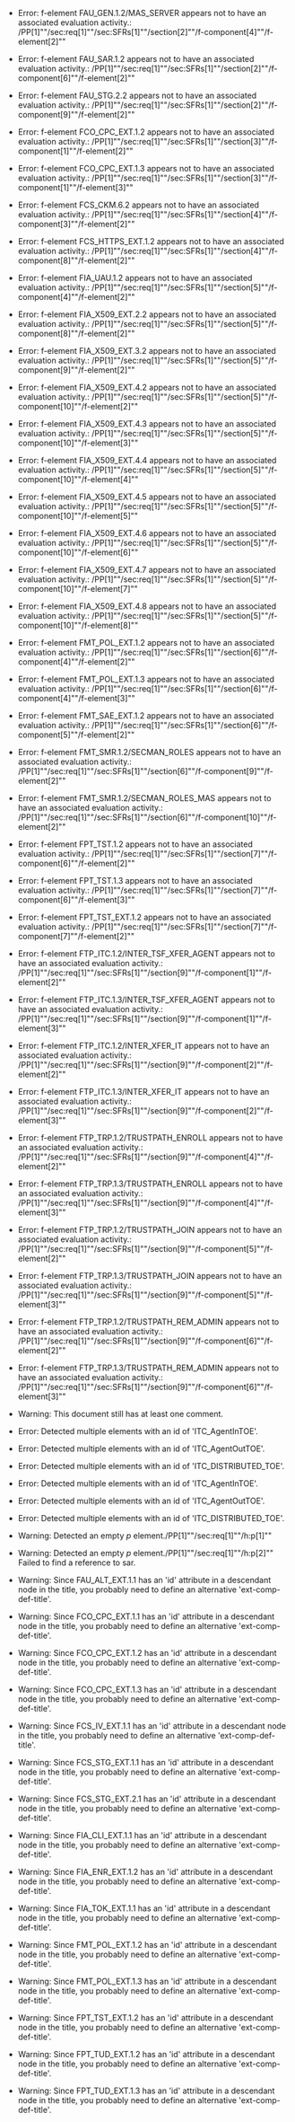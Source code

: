 * Error: f-element FAU_GEN.1.2/MAS_SERVER  appears not to have an associated evaluation activity.:
        /PP[1]""/sec:req[1]""/sec:SFRs[1]""/section[2]""/f-component[4]""/f-element[2]""
* Error: f-element FAU_SAR.1.2  appears not to have an associated evaluation activity.:
        /PP[1]""/sec:req[1]""/sec:SFRs[1]""/section[2]""/f-component[6]""/f-element[2]""
* Error: f-element FAU_STG.2.2  appears not to have an associated evaluation activity.:
        /PP[1]""/sec:req[1]""/sec:SFRs[1]""/section[2]""/f-component[9]""/f-element[2]""
* Error: f-element FCO_CPC_EXT.1.2  appears not to have an associated evaluation activity.:
        /PP[1]""/sec:req[1]""/sec:SFRs[1]""/section[3]""/f-component[1]""/f-element[2]""
* Error: f-element FCO_CPC_EXT.1.3  appears not to have an associated evaluation activity.:
        /PP[1]""/sec:req[1]""/sec:SFRs[1]""/section[3]""/f-component[1]""/f-element[3]""
* Error: f-element FCS_CKM.6.2  appears not to have an associated evaluation activity.:
        /PP[1]""/sec:req[1]""/sec:SFRs[1]""/section[4]""/f-component[3]""/f-element[2]""
* Error: f-element FCS_HTTPS_EXT.1.2  appears not to have an associated evaluation activity.:
        /PP[1]""/sec:req[1]""/sec:SFRs[1]""/section[4]""/f-component[8]""/f-element[2]""
* Error: f-element FIA_UAU.1.2  appears not to have an associated evaluation activity.:
        /PP[1]""/sec:req[1]""/sec:SFRs[1]""/section[5]""/f-component[4]""/f-element[2]""
* Error: f-element FIA_X509_EXT.2.2  appears not to have an associated evaluation activity.:
        /PP[1]""/sec:req[1]""/sec:SFRs[1]""/section[5]""/f-component[8]""/f-element[2]""
* Error: f-element FIA_X509_EXT.3.2  appears not to have an associated evaluation activity.:
        /PP[1]""/sec:req[1]""/sec:SFRs[1]""/section[5]""/f-component[9]""/f-element[2]""
* Error: f-element FIA_X509_EXT.4.2  appears not to have an associated evaluation activity.:
        /PP[1]""/sec:req[1]""/sec:SFRs[1]""/section[5]""/f-component[10]""/f-element[2]""
* Error: f-element FIA_X509_EXT.4.3  appears not to have an associated evaluation activity.:
        /PP[1]""/sec:req[1]""/sec:SFRs[1]""/section[5]""/f-component[10]""/f-element[3]""
* Error: f-element FIA_X509_EXT.4.4  appears not to have an associated evaluation activity.:
        /PP[1]""/sec:req[1]""/sec:SFRs[1]""/section[5]""/f-component[10]""/f-element[4]""
* Error: f-element FIA_X509_EXT.4.5  appears not to have an associated evaluation activity.:
        /PP[1]""/sec:req[1]""/sec:SFRs[1]""/section[5]""/f-component[10]""/f-element[5]""
* Error: f-element FIA_X509_EXT.4.6  appears not to have an associated evaluation activity.:
        /PP[1]""/sec:req[1]""/sec:SFRs[1]""/section[5]""/f-component[10]""/f-element[6]""
* Error: f-element FIA_X509_EXT.4.7  appears not to have an associated evaluation activity.:
        /PP[1]""/sec:req[1]""/sec:SFRs[1]""/section[5]""/f-component[10]""/f-element[7]""
* Error: f-element FIA_X509_EXT.4.8  appears not to have an associated evaluation activity.:
        /PP[1]""/sec:req[1]""/sec:SFRs[1]""/section[5]""/f-component[10]""/f-element[8]""
* Error: f-element FMT_POL_EXT.1.2  appears not to have an associated evaluation activity.:
        /PP[1]""/sec:req[1]""/sec:SFRs[1]""/section[6]""/f-component[4]""/f-element[2]""
* Error: f-element FMT_POL_EXT.1.3  appears not to have an associated evaluation activity.:
        /PP[1]""/sec:req[1]""/sec:SFRs[1]""/section[6]""/f-component[4]""/f-element[3]""
* Error: f-element FMT_SAE_EXT.1.2  appears not to have an associated evaluation activity.:
        /PP[1]""/sec:req[1]""/sec:SFRs[1]""/section[6]""/f-component[5]""/f-element[2]""
* Error: f-element FMT_SMR.1.2/SECMAN_ROLES  appears not to have an associated evaluation activity.:
        /PP[1]""/sec:req[1]""/sec:SFRs[1]""/section[6]""/f-component[9]""/f-element[2]""
* Error: f-element FMT_SMR.1.2/SECMAN_ROLES_MAS  appears not to have an associated evaluation activity.:
        /PP[1]""/sec:req[1]""/sec:SFRs[1]""/section[6]""/f-component[10]""/f-element[2]""
* Error: f-element FPT_TST.1.2  appears not to have an associated evaluation activity.:
        /PP[1]""/sec:req[1]""/sec:SFRs[1]""/section[7]""/f-component[6]""/f-element[2]""
* Error: f-element FPT_TST.1.3  appears not to have an associated evaluation activity.:
        /PP[1]""/sec:req[1]""/sec:SFRs[1]""/section[7]""/f-component[6]""/f-element[3]""
* Error: f-element FPT_TST_EXT.1.2  appears not to have an associated evaluation activity.:
        /PP[1]""/sec:req[1]""/sec:SFRs[1]""/section[7]""/f-component[7]""/f-element[2]""
* Error: f-element FTP_ITC.1.2/INTER_TSF_XFER_AGENT  appears not to have an associated evaluation activity.:
        /PP[1]""/sec:req[1]""/sec:SFRs[1]""/section[9]""/f-component[1]""/f-element[2]""
* Error: f-element FTP_ITC.1.3/INTER_TSF_XFER_AGENT  appears not to have an associated evaluation activity.:
        /PP[1]""/sec:req[1]""/sec:SFRs[1]""/section[9]""/f-component[1]""/f-element[3]""
* Error: f-element FTP_ITC.1.2/INTER_XFER_IT  appears not to have an associated evaluation activity.:
        /PP[1]""/sec:req[1]""/sec:SFRs[1]""/section[9]""/f-component[2]""/f-element[2]""
* Error: f-element FTP_ITC.1.3/INTER_XFER_IT  appears not to have an associated evaluation activity.:
        /PP[1]""/sec:req[1]""/sec:SFRs[1]""/section[9]""/f-component[2]""/f-element[3]""
* Error: f-element FTP_TRP.1.2/TRUSTPATH_ENROLL  appears not to have an associated evaluation activity.:
        /PP[1]""/sec:req[1]""/sec:SFRs[1]""/section[9]""/f-component[4]""/f-element[2]""
* Error: f-element FTP_TRP.1.3/TRUSTPATH_ENROLL  appears not to have an associated evaluation activity.:
        /PP[1]""/sec:req[1]""/sec:SFRs[1]""/section[9]""/f-component[4]""/f-element[3]""
* Error: f-element FTP_TRP.1.2/TRUSTPATH_JOIN  appears not to have an associated evaluation activity.:
        /PP[1]""/sec:req[1]""/sec:SFRs[1]""/section[9]""/f-component[5]""/f-element[2]""
* Error: f-element FTP_TRP.1.3/TRUSTPATH_JOIN  appears not to have an associated evaluation activity.:
        /PP[1]""/sec:req[1]""/sec:SFRs[1]""/section[9]""/f-component[5]""/f-element[3]""
* Error: f-element FTP_TRP.1.2/TRUSTPATH_REM_ADMIN  appears not to have an associated evaluation activity.:
        /PP[1]""/sec:req[1]""/sec:SFRs[1]""/section[9]""/f-component[6]""/f-element[2]""
* Error: f-element FTP_TRP.1.3/TRUSTPATH_REM_ADMIN  appears not to have an associated evaluation activity.:
        /PP[1]""/sec:req[1]""/sec:SFRs[1]""/section[9]""/f-component[6]""/f-element[3]""
* Warning: This document still has at least one comment.
* Error: Detected multiple elements with an id of 'ITC_AgentInTOE'.
* Error: Detected multiple elements with an id of 'ITC_AgentOutTOE'.
* Error: Detected multiple elements with an id of 'ITC_DISTRIBUTED_TOE'.
* Error: Detected multiple elements with an id of 'ITC_AgentInTOE'.
* Error: Detected multiple elements with an id of 'ITC_AgentOutTOE'.
* Error: Detected multiple elements with an id of 'ITC_DISTRIBUTED_TOE'.
* Warning: Detected an empty _p_ element./PP[1]""/sec:req[1]""/h:p[1]""
* Warning: Detected an empty _p_ element./PP[1]""/sec:req[1]""/h:p[2]""
 Failed to find a reference to sar.
* Warning: Since FAU_ALT_EXT.1.1 has an 'id' attribute in a descendant node in the title, you probably need to define an alternative 'ext-comp-def-title'.
                       
* Warning: Since FCO_CPC_EXT.1.1 has an 'id' attribute in a descendant node in the title, you probably need to define an alternative 'ext-comp-def-title'.
                       
* Warning: Since FCO_CPC_EXT.1.2 has an 'id' attribute in a descendant node in the title, you probably need to define an alternative 'ext-comp-def-title'.
                       
* Warning: Since FCO_CPC_EXT.1.3 has an 'id' attribute in a descendant node in the title, you probably need to define an alternative 'ext-comp-def-title'.
                       
* Warning: Since FCS_IV_EXT.1.1 has an 'id' attribute in a descendant node in the title, you probably need to define an alternative 'ext-comp-def-title'.
                       
* Warning: Since FCS_STG_EXT.1.1 has an 'id' attribute in a descendant node in the title, you probably need to define an alternative 'ext-comp-def-title'.
                       
* Warning: Since FCS_STG_EXT.2.1 has an 'id' attribute in a descendant node in the title, you probably need to define an alternative 'ext-comp-def-title'.
                       
* Warning: Since FIA_CLI_EXT.1.1 has an 'id' attribute in a descendant node in the title, you probably need to define an alternative 'ext-comp-def-title'.
                       
* Warning: Since FIA_ENR_EXT.1.2 has an 'id' attribute in a descendant node in the title, you probably need to define an alternative 'ext-comp-def-title'.
                       
* Warning: Since FIA_TOK_EXT.1.1 has an 'id' attribute in a descendant node in the title, you probably need to define an alternative 'ext-comp-def-title'.
                       
* Warning: Since FMT_POL_EXT.1.2 has an 'id' attribute in a descendant node in the title, you probably need to define an alternative 'ext-comp-def-title'.
                       
* Warning: Since FMT_POL_EXT.1.3 has an 'id' attribute in a descendant node in the title, you probably need to define an alternative 'ext-comp-def-title'.
                       
* Warning: Since FPT_TST_EXT.1.2 has an 'id' attribute in a descendant node in the title, you probably need to define an alternative 'ext-comp-def-title'.
                       
* Warning: Since FPT_TUD_EXT.1.2 has an 'id' attribute in a descendant node in the title, you probably need to define an alternative 'ext-comp-def-title'.
                       
* Warning: Since FPT_TUD_EXT.1.3 has an 'id' attribute in a descendant node in the title, you probably need to define an alternative 'ext-comp-def-title'.
                       
